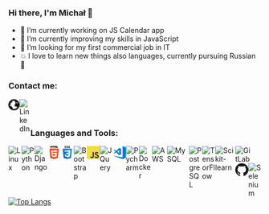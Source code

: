 ### Hi there, I'm Michał 👋

- 🔭 I’m currently working on JS Calendar app
- 🌱 I’m currently improving my skills in JavaScript
- 👯 I’m looking for my first commercial job in IT
- :boom: I love to learn new things also languages, currently pursuing Russian :muscle:

### Contact me:

[<img align="left" alt="michalmarszalek.site" width="22px" src="https://raw.githubusercontent.com/iconic/open-iconic/master/svg/globe.svg" />][website]
[<img align="left" alt="LinkedIn" width="22px" src="https://cdn.jsdelivr.net/npm/simple-icons@v3/icons/linkedin.svg" />][linkedin]


<br />
<br/>

### Languages and Tools:


<img align="left" alt="Linux" width="26px" src="https://upload.wikimedia.org/wikipedia/commons/thumb/3/35/Tux.svg/1200px-Tux.svg.png" />
<img align="left" alt="Python" width="26px" src="https://upload.wikimedia.org/wikipedia/commons/thumb/c/c3/Python-logo-notext.svg/1024px-Python-logo-notext.svg.png" />
<img align="left" alt="Django" width="26px" src="https://verbose-equals-true.gitlab.io/django-postgres-vue-gitlab-ecs/django.jpg" />

<img align="left" alt="HTML5" width="26px" src="https://raw.githubusercontent.com/github/explore/80688e429a7d4ef2fca1e82350fe8e3517d3494d/topics/html/html.png" />
<img align="left" alt="CSS3" width="26px" src="https://raw.githubusercontent.com/github/explore/80688e429a7d4ef2fca1e82350fe8e3517d3494d/topics/css/css.png" />
<img align="left" alt="Bootstrap" width="26px" src="https://upload.wikimedia.org/wikipedia/commons/thumb/b/b2/Bootstrap_logo.svg/768px-Bootstrap_logo.svg.png" />
<img align="left" alt="JavaScript" width="26px" src="https://raw.githubusercontent.com/github/explore/80688e429a7d4ef2fca1e82350fe8e3517d3494d/topics/javascript/javascript.png" />
<img align="left" alt="JQuery" width="26px" src="https://openjsf.org/wp-content/uploads/sites/84/2019/10/jquery-logo-vertical_large_square.png" />
<img align="left" alt="Visual Studio Code" width="26px" src="https://raw.githubusercontent.com/github/explore/80688e429a7d4ef2fca1e82350fe8e3517d3494d/topics/visual-studio-code/visual-studio-code.png" />
<img align="left" alt="Pycharm" width="26px" src="https://upload.wikimedia.org/wikipedia/commons/thumb/a/a1/PyCharm_Logo.svg/1024px-PyCharm_Logo.svg.png" />

<img align="left" alt="Docker" width="26px" src="https://www.docker.com/sites/default/files/d8/styles/role_icon/public/2019-07/vertical-logo-monochromatic.png?itok=erja9lKc" />
<img align="left" alt="AWS" width="30px" src="https://upload.wikimedia.org/wikipedia/commons/thumb/9/93/Amazon_Web_Services_Logo.svg/1200px-Amazon_Web_Services_Logo.svg.png" />

<img align="left" alt="MySQL" width="44px" src="https://download.logo.wine/logo/MySQL/MySQL-Logo.wine.png" />
<img align="left" alt="PostgreSQL" width="26px" src="https://upload.wikimedia.org/wikipedia/commons/2/29/Postgresql_elephant.svg" />


<img align="left" alt="TensorFlow" width="26px" src="https://upload.wikimedia.org/wikipedia/commons/thumb/2/2d/Tensorflow_logo.svg/1200px-Tensorflow_logo.svg.png" />
<img align="left" alt="Scikit-learn" width="40px" src="https://upload.wikimedia.org/wikipedia/commons/thumb/0/05/Scikit_learn_logo_small.svg/260px-Scikit_learn_logo_small.svg.png" />

<img align="left" alt="GitLab" width="30px" src="https://about.gitlab.com/images/press/logo/jpg/gitlab-icon-1-color-black-rgb.jpg" />
<img align="left" alt="GitHub" width="26px" src="https://raw.githubusercontent.com/github/explore/78df643247d429f6cc873026c0622819ad797942/topics/github/github.png" />

<img align="left" alt="Selenium" width="26px" src="https://camo.githubusercontent.com/74ed64243ba05754329bc527cd4240ebd1c087a1/68747470733a2f2f73656c656e69756d2e6465762f696d616765732f73656c656e69756d5f6c6f676f5f7371756172655f677265656e2e706e67" />


<br/>
<br/>
<br/>


[![Top Langs](https://github-readme-stats.vercel.app/api/top-langs/?username=marszalekm&layout=compact)](https://github.com/marszalekm/github-readme-stats)


[website]: https://michalmarszalek.site
[linkedin]: https://www.linkedin.com/in/mic-marszalek/
[gitlab]: https://gitlab.com/marszalekm
